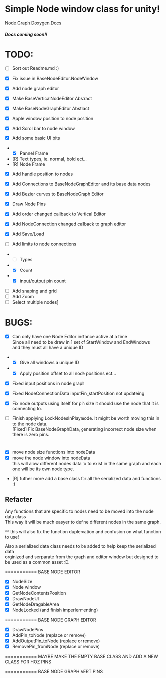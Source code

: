 ﻿# Simple Node window class for unity!

[Node Graph Doxygen Docs](http://blog.ashleysands.co.uk/NodeGraphDocs/)
##### Docs coming soon!!



# TODO:
- [ ] Sort out Readme.md :)
- [x] Fix issue in BaseNodeEditor.NodeWindow  
- [x] Add node graph editor  
- [x] Make BaseVerticalNodeEditor Abstract  
- [x] Make BaseNodeGraphEditor Abstract  

- [x] Apple window position to node position  
- [x] Add Scrol bar to node window  

- [x] Add some basic UI bits  
- - [x] Pannel Frame  
- [R] Text types, ie. normal, bold ect...  
- [R] Node Frame  
- [x] Add handle position to nodes  

- [x] Add Connections to BaseNodeGraphEditor and its base data nodes  
- [x] Add Bezier curves to BaseNodeGraph Editor  

- [x] Draw Node Pins  

- [x] Add order changed callback to Vertical Editor  
- [x] Add NodeConnection changed callback to graph editor   

- [x] Add Save/Load  
- [ ] Add limits to node connections  
- - [ ] Types  
- - [x] Count  
- - [x] input/output pin count  

- [ ] Add snaping and grid
- [ ] Add Zoom
- [ ] Select multiple nodes]

# BUGS:  
- [x] Can only have one Node Editor instance active at a time  
 Since all need to be draw in 1 set of StartWindow and EndWindows  
 and they must all have a unique ID  
- - [x] Give all windows a unique ID  
- - [x] Apply position offset to all node positions ect...  
- [x] Fixed input positions in node graph  
- [x] Fixed NodeConnectionData inputPin_startPosition not updateing  

- [x] Fix node outputs using itself for pin size it should use the node that it is connecting to.  
- [ ] Finish applying LockNodesInPlaymode. It might be worth moving this in to the node data.  
[Fixed] Fix BaseNodeGraphData, generating incorrect node size when there is zero pins.  

# ##  
- [x] move node size functions into nodeData  
- [x] move the node window into nodeData  
this will alow different nodes data to to exist in the same graph and each one will be its own node type.  
- [R] futher more add a base class for all the serialized data and functions :)  

## Refacter
Any functions that are specific to nodes need to be moved into the node data class  
This way it will be much easyer to define different nodes in the same graph.  

^^ this will also fix the function duplercation and confusion on what function to use!  

Also a serialized data class needs to be added to help keep the serialized data   
orginized and serparate from the graph and editor window but designed to be used as a common asset :D.  

=========== BASE NODE EDITOR  
- [x] NodeSize  
- [x] Node window  
- [x] GetNodeContentsPosition  
- [x] DrawNodeUI  
- [x] GetNodeDragableArea  
- [x] NodeLocked (and finish imperlermenting)  

=========== BASE NODE GRAPH EDITOR  
- [x] DrawNodePins  
- [x] AddPin_toNode 			(replace or remove)  
- [x] AddOutputPin_toNode		(replace or remove)  
- [x] RemovePin_fromNode		(replace or remove)  

=========== MAYBE MAKE THE EMPTY BASE CLASS AND ADD A NEW CLASS FOR HOZ PINS  

=========== BASE NODE GRAPH VERT PINS  



